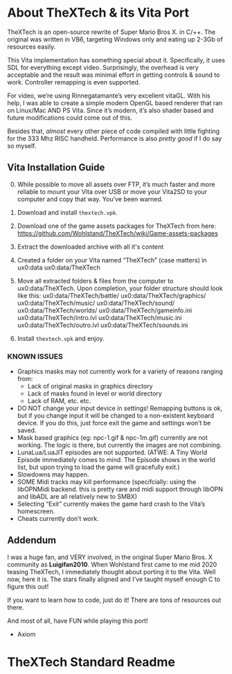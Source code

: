 # About TheXTech & its Vita Port

TheXTech is an open-source rewrite of Super Mario Bros X. in C/++.
The original was written in VB6, targeting Windows only and eating up 2-3Gb of resources easily.

This Vita implementation has something special about it. Specifically, it uses SDL for everything except video.
Surprisingly, the overhead is very acceptable and the result was minimal effort in getting controls & sound to work. Controller remapping is even supported.

For video, we’re using Rinnegatamante’s very excellent vitaGL. With his help, I was able to create a simple modern OpenGL based renderer that ran on Linux/Mac AND PS Vita. Since it’s modern, it’s also shader based and future modifications could come out of this.

Besides that, *almost* every other piece of code compiled with little fighting for the 333 Mhz RISC handheld. Performance is also *pretty good* if I do say so myself.

## Vita Installation Guide

0. While possible to move all assets over FTP, it’s much faster and more reliable to mount your Vita over USB or move your Vita2SD to your computer and copy that way. You’ve been warned.
1. Download and install `thextech.vpk`.
2. Download one of the game assets packages for TheXTech from here: https://github.com/Wohlstand/TheXTech/wiki/Game-assets-packages
3. Extract the downloaded archive with all it's content
4. Created a folder on your Vita named “TheXTech” (case matters) in ux0:data
	ux0:data/TheXTech
5. Move all extracted folders & files from the computer to ux0:data/TheXTech.
    Upon completion, your folder structure should look like this:
	ux0:data/TheXTech/battle/
	ux0:data/TheXTech/graphics/
	ux0:data/TheXTech/music/
	ux0:data/TheXTech/sound/
	ux0:data/TheXTech/worlds/
	ux0:data/TheXTech/gameinfo.ini
	ux0:data/TheXTech/intro.lvl
	ux0:data/TheXTech/music.ini
	ux0:data/TheXTech/outro.lvl
	ux0:data/TheXTech/sounds.ini

6. Install `thextech.vpk` and enjoy.


### KNOWN ISSUES

- Graphics masks may not currently work for a variety of reasons ranging from:
	- Lack of original masks in graphics directory
	- Lack of masks found in level or world directory
	- Lack of RAM, etc. etc.
- DO NOT change your input device in settings! Remapping buttons is ok, but if you change input it will be changed to a non-existent keyboard device. If you do this, just force exit the game and settings won’t be saved.
- Mask based graphics (eg: npc-1.gif & npc-1m.gif) currently are not working. The logic is there, but currently the images are not combining.
- LunaLua/LuaJIT episodes are not supported. (ATWE: A Tiny World Episode immediately comes to mind. The Episode shows in the world list, but upon trying to load the game will gracefully exit.)
- Slowdowns may happen.
- SOME Midi tracks may kill performance (specifcially: using the libOPNMidi backend. this is pretty rare and midi support through libOPN and libADL are all relatively new to SMBX)
- Selecting “Exit” currently makes the game hard crash to the Vita’s homescreen.
- Cheats currently don’t work.


## Addendum

I was a huge fan, and VERY involved, in the original Super Mario Bros. X community as **Luigifan2010**.
When Wohlstand first came to me mid 2020 teasing TheXTech, I immediately thought about porting it
to the Vita. Well now, here it is. The stars finally aligned and I've taught myself enough C to figure
this out!

If you want to learn how to code, just do it! There are tons of resources out there.

And most of all, have FUN while playing this port!

- Axiom


# TheXTech Standard Readme

